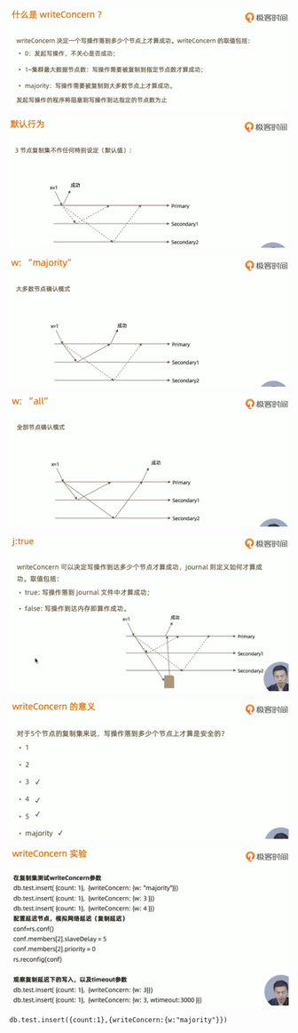 ![1646656649469](README/1646656649469.png)

![1646656888622](README/1646656888622.png)

![1646657073617](README/1646657073617.png)

![1646657190214](README/1646657190214.png)

![1646657226333](README/1646657226333.png)

![1646657316134](README/1646657316134.png)

![1646657328092](README/1646657328092.png)

```shell
db.test.insert({count:1},{writeConcern:{w:"majority"}})
```

